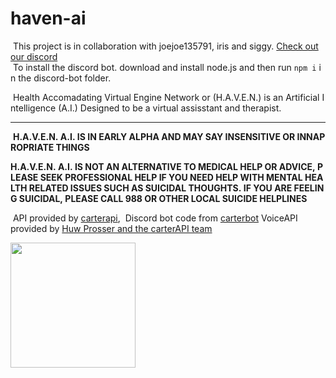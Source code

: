 # haven-ai

 This project is in collaboration with joejoe135791, iris and siggy. [Check out our discord](https://discord.gg/dPjRmm6SEs)
  To install the discord bot. download and install node.js and then run ```npm i``` in the discord-bot folder.
    

  Health Accomadating Virtual Engine Network or (H.A.V.E.N.) is an Artificial Intelligence (A.I.) Designed to be a virtual assisstant and therapist.  
** **

  **H.A.V.E.N. A.I. IS IN EARLY ALPHA AND MAY SAY INSENSITIVE OR INNAPROPRIATE THINGS**  

 **H.A.V.E.N. A.I. IS NOT AN ALTERNATIVE TO MEDICAL HELP OR ADVICE, PLEASE SEEK PROFESSIONAL HELP IF YOU NEED HELP WITH MENTAL HEALTH RELATED ISSUES SUCH AS SUICIDAL THOUGHTS. IF YOU ARE FEELING SUICIDAL, PLEASE CALL 988 OR OTHER LOCAL SUICIDE HELPLINES**  
    
    
  API provided by [carterapi](https://carterapi.com), 
  Discord bot code from [carterbot](https://github.com/kieranperk/CarterBot) 
  VoiceAPI provided by [Huw Prosser and the carterAPI team](https://github.com/huwprosser/carter-voice-assistant)
  
<a href="https://www.carterapi.com"><img src="https://151297354-files.gitbook.io/~/files/v0/b/gitbook-x-prod.appspot.com/o/spaces%2FciRkFwFdI6llRRifmbqJ%2Fuploads%2FrWJk4wUxapMwAgqOV3Np%2FBUILT-WITH-CARTER.svg?alt=media&token=32f7a446-b9b8-4ded-9263-1c11158c9c2f" style="width: 200px;" /></a>
